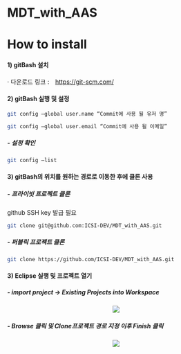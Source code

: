 
# MDT_with_AAS

# How to install

#### 1) gitBash 설치 

· 다운로드 링크 :　https://git-scm.com/

#### 2) gitBash 실행 및 설정
```sh
git config —global user.name “Commit에 사용 될 유저 명” 
```
```sh
git config —global user.email “Commit에 사용 될 이메일”
```

##### - 설정 확인
```sh
git config —list 
```

#### 3) gitBash의 위치를 원하는 경로로 이동한 후에 클론 사용
##### - 프라이빗 프로젝트 클론
github SSH key 발급 필요 
```sh
git clone git@github.com:ICSI-DEV/MDT_with_AAS.git
```
##### - 퍼블릭 프로젝트 클론
```sh
git clone https://github.com/ICSI-DEV/MDT_with_AAS.git
```

#### 3) Eclipse 실행 및 프로젝트 열기
##### - import project -> Existing Projects into Workspace
<p align="center">
  <img src="https://user-images.githubusercontent.com/75360342/116351076-f86fc000-a82d-11eb-9969-cda09905ff96.png"/>
</p> 

##### - Browse 클릭 및 Clone프로젝트 경로 지정 이후 Finish 클릭
<p align="center">
  <img src="https://user-images.githubusercontent.com/75360342/116374823-9e7cf380-a849-11eb-86bb-904858750f5f.png"/>
</>


